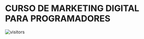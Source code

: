 # CURSO DE MARKETING DIGITAL PARA PROGRAMADORES

![visitors](https://visitor-badge.glitch.me/badge?page_id=Devgeeknerd.curso-de-marketing-digital-para-programadores "Total de Visitas")

